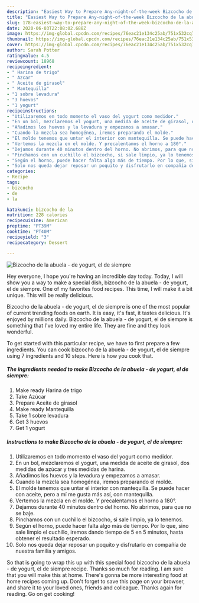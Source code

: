 ```yaml
---
description: "Easiest Way to Prepare Any-night-of-the-week Bizcocho de la abuela - de yogurt, el de siempre"
title: "Easiest Way to Prepare Any-night-of-the-week Bizcocho de la abuela - de yogurt, el de siempre"
slug: 178-easiest-way-to-prepare-any-night-of-the-week-bizcocho-de-la-abuela-de-yogurt-el-de-siempre
date: 2020-06-03T22:08:02.688Z
image: https://img-global.cpcdn.com/recipes/76eac21e134c25ab/751x532cq70/bizcocho-de-la-abuela-de-yogurt-el-de-siempre-foto-principal.jpg
thumbnail: https://img-global.cpcdn.com/recipes/76eac21e134c25ab/751x532cq70/bizcocho-de-la-abuela-de-yogurt-el-de-siempre-foto-principal.jpg
cover: https://img-global.cpcdn.com/recipes/76eac21e134c25ab/751x532cq70/bizcocho-de-la-abuela-de-yogurt-el-de-siempre-foto-principal.jpg
author: Sarah Potter
ratingvalue: 4.5
reviewcount: 18968
recipeingredient:
- " Harina de trigo"
- " Azcar"
- " Aceite de girasol"
- " Mantequilla"
- "1 sobre levadura"
- "3 huevos"
- "1 yogurt"
recipeinstructions:
- "Utilizaremos en todo momento el vaso del yogurt como medidor."
- "En un bol, mezclaremos el yogurt, una medida de aceite de girasol, dos medidas de azúcar y tres medidas de harina."
- "Añadimos los huevos y la levadura y empezamos a amasar."
- "Cuando la mezcla sea homogénea, iremos preparando el molde."
- "El molde tenemos que untar el interior con mantequilla. Se puede hacer con aceite, pero a mí me gusta más así, con mantequilla."
- "Vertemos la mezcla en el molde. Y precalentamos el horno a 180°."
- "Dejamos durante 40 minutos dentro del horno. No abrimos, para que no se baje."
- "Pinchamos con un cuchillo el bizcocho, si sale limpio, ya lo tenemos."
- "Según el horno, puede hacer falta algo más de tiempo. Por lo que, sino sale limpio el cuchillo, iremos dando tiempo de 5 en 5 minutos, hasta obtener el resultado esperado."
- "Solo nos queda dejar reposar un poquito y disfrutarlo en compañía de nuestra familia y amigos."
categories:
- Recipe
tags:
- bizcocho
- de
- la

katakunci: bizcocho de la 
nutrition: 228 calories
recipecuisine: American
preptime: "PT39M"
cooktime: "PT40M"
recipeyield: "3"
recipecategory: Dessert

---
```



![Bizcocho de la abuela - de yogurt, el de siempre](https://img-global.cpcdn.com/recipes/76eac21e134c25ab/751x532cq70/bizcocho-de-la-abuela-de-yogurt-el-de-siempre-foto-principal.jpg)

Hey everyone, I hope you're having an incredible day today. Today, I will show you a way to make a special dish, bizcocho de la abuela - de yogurt, el de siempre. One of my favorites food recipes. This time, I will make it a bit unique. This will be really delicious.



Bizcocho de la abuela - de yogurt, el de siempre is one of the most popular of current trending foods on earth. It is easy, it's fast, it tastes delicious. It's enjoyed by millions daily. Bizcocho de la abuela - de yogurt, el de siempre is something that I've loved my entire life. They are fine and they look wonderful.


To get started with this particular recipe, we have to first prepare a few ingredients. You can cook bizcocho de la abuela - de yogurt, el de siempre using 7 ingredients and 10 steps. Here is how you cook that.

<!--inarticleads1-->

##### The ingredients needed to make Bizcocho de la abuela - de yogurt, el de siempre:

1. Make ready  Harina de trigo
1. Take  Azúcar
1. Prepare  Aceite de girasol
1. Make ready  Mantequilla
1. Take 1 sobre levadura
1. Get 3 huevos
1. Get 1 yogurt




<!--inarticleads2-->

##### Instructions to make Bizcocho de la abuela - de yogurt, el de siempre:

1. Utilizaremos en todo momento el vaso del yogurt como medidor.
1. En un bol, mezclaremos el yogurt, una medida de aceite de girasol, dos medidas de azúcar y tres medidas de harina.
1. Añadimos los huevos y la levadura y empezamos a amasar.
1. Cuando la mezcla sea homogénea, iremos preparando el molde.
1. El molde tenemos que untar el interior con mantequilla. Se puede hacer con aceite, pero a mí me gusta más así, con mantequilla.
1. Vertemos la mezcla en el molde. Y precalentamos el horno a 180°.
1. Dejamos durante 40 minutos dentro del horno. No abrimos, para que no se baje.
1. Pinchamos con un cuchillo el bizcocho, si sale limpio, ya lo tenemos.
1. Según el horno, puede hacer falta algo más de tiempo. Por lo que, sino sale limpio el cuchillo, iremos dando tiempo de 5 en 5 minutos, hasta obtener el resultado esperado.
1. Solo nos queda dejar reposar un poquito y disfrutarlo en compañía de nuestra familia y amigos.




So that is going to wrap this up with this special food bizcocho de la abuela - de yogurt, el de siempre recipe. Thanks so much for reading. I am sure that you will make this at home. There's gonna be more interesting food at home recipes coming up. Don't forget to save this page on your browser, and share it to your loved ones, friends and colleague. Thanks again for reading. Go on get cooking!
